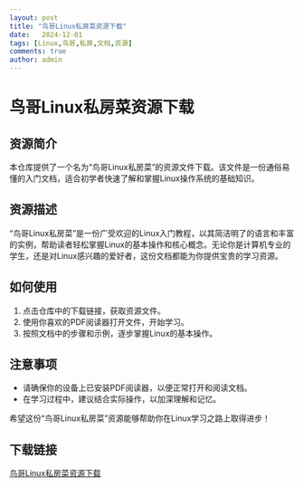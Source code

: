 ```yaml
---
layout: post
title: "鸟哥Linux私房菜资源下载"
date:   2024-12-01
tags: [Linux,鸟哥,私房,文档,资源]
comments: true
author: admin
---
```

# 鸟哥Linux私房菜资源下载

## 资源简介

本仓库提供了一个名为“鸟哥Linux私房菜”的资源文件下载。该文件是一份通俗易懂的入门文档，适合初学者快速了解和掌握Linux操作系统的基础知识。

## 资源描述

“鸟哥Linux私房菜”是一份广受欢迎的Linux入门教程，以其简洁明了的语言和丰富的实例，帮助读者轻松掌握Linux的基本操作和核心概念。无论你是计算机专业的学生，还是对Linux感兴趣的爱好者，这份文档都能为你提供宝贵的学习资源。

## 如何使用

1. 点击仓库中的下载链接，获取资源文件。
2. 使用你喜欢的PDF阅读器打开文件，开始学习。
3. 按照文档中的步骤和示例，逐步掌握Linux的基本操作。

## 注意事项

- 请确保你的设备上已安装PDF阅读器，以便正常打开和阅读文档。
- 在学习过程中，建议结合实际操作，以加深理解和记忆。

希望这份“鸟哥Linux私房菜”资源能够帮助你在Linux学习之路上取得进步！

## 下载链接

[鸟哥Linux私房菜资源下载](https://pan.quark.cn/s/75c2adca5058)